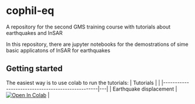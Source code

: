 # cophil-eq
A repository for the second GMS training course with tutorials about earthquakes and InSAR

In this repository, there are jupyter notebooks for the demostrations of sime basic applicatons of InSAR for earthquakes

## Getting started

The easiest way is to use colab to run the tutorials:
| Tutorials                                        |  |
|--------------------------------------------------|---|
| Earthquake displacement                                   | [![Open In Colab](https://colab.research.google.com/assets/colab-badge.svg)](https://colab.research.google.com/github/FadelI/cophil-eq/blob/main/tutorials/tut01_okada.ipynb) |

